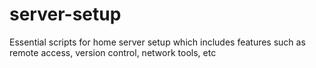 # server-setup
Essential scripts for home server setup which includes features such as remote access, version control, network tools, etc
